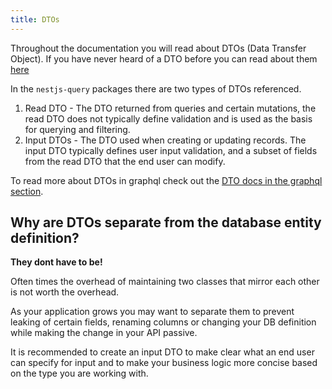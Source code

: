 ```yaml
---
title: DTOs
---
```


Throughout the documentation you will read about DTOs (Data Transfer Object). If you have never heard of a DTO before you can read about them [here](https://martinfowler.com/eaaCatalog/dataTransferObject.html)

In the `nestjs-query` packages there are two types of DTOs referenced.

1. Read DTO - The DTO returned from queries and certain mutations, the read DTO does not typically define validation and is used as the basis for querying and filtering.
2. Input DTOs - The DTO used when creating or updating records. The input DTO typically defines user input validation, and a subset of fields from the read DTO that the end user can modify.

To read more about DTOs in graphql check out the [DTO docs in the graphql section](../graphql/dtos).

## Why are DTOs separate from the database entity definition?

**They dont have to be!** 

Often times the overhead of maintaining two classes that mirror each other is not worth the overhead. 

As your application grows you may want to separate them to prevent leaking of certain fields, renaming columns or changing your DB definition while making the change in your API passive.

It is recommended to create an input DTO to make clear what an end user can specify for input and to make your business logic more concise based on the type you are working with.  

